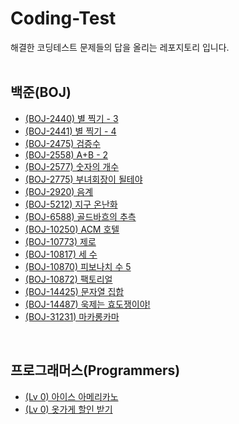 # Coding-Test
해결한 코딩테스트 문제들의 답을 올리는 레포지토리 입니다.</br>
</br>

## 백준(BOJ)
- [(BOJ-2440) 별 찍기 - 3](BOJ/BOJ-2440)</br>
- [(BOJ-2441) 별 찍기 - 4](BOJ/BOJ-2441)</br>
- [(BOJ-2475) 검증수](BOJ/BOJ-2475)</br>
- [(BOJ-2558) A+B - 2](BOJ/BOJ-2558)</br>
- [(BOJ-2577) 숫자의 개수](BOJ/BOJ-2577)</br>
- [(BOJ-2775) 부녀회장이 될테야](BOJ/BOJ-2775)</br>
- [(BOJ-2920) 음계](BOJ/BOJ-2920)</br>
- [(BOJ-5212) 지구 온난화](BOJ/BOJ-5212)</br>
- [(BOJ-6588) 골드바흐의 추측](BOJ/BOJ-6588)</br>
- [(BOJ-10250) ACM 호텔](BOJ/BOJ-10250)</br>
- [(BOJ-10773) 제로](BOJ/BOJ-10773)</br>
- [(BOJ-10817) 세 수](BOJ/BOJ-10817)</br>
- [(BOJ-10870) 피보나치 수 5](BOJ/BOJ-10870)</br>
- [(BOJ-10872) 팩토리얼](BOJ/BOJ-10872)</br>
- [(BOJ-14425) 문자열 집합](BOJ/BOJ-14425)</br>
- [(BOJ-14487) 욱제는 효도쟁이야!](BOJ/BOJ-14487)</br>
- [(BOJ-31231) 마카롱카마](BOJ/BOJ-31231)</br>
</br>

## 프로그래머스(Programmers)
- [(Lv 0) 아이스 아메리카노](Programmers/Lv-0.IceAmericano)</br>
- [(Lv 0) 옷가게 할인 받기](Programmers/Lv-0.DiscountClothes)</br>
